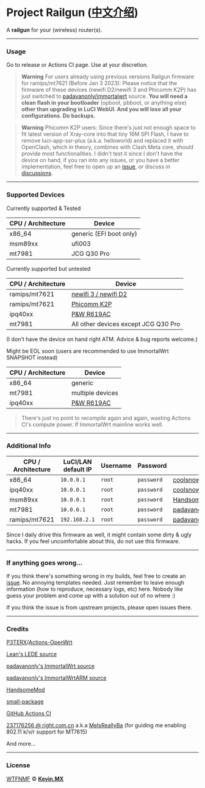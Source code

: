 # Project Railgun ([中文介绍](README_zh.md))

A **railgun** for your (wireless) router(s).

***

### Usage

Go to release or Actions CI page. Use at your discretion.


> **Warning**
> For users already using previous versions Railgun firmware for ramips/mt7621 (Before Jan 3 2023):
> Please notice that the firmware of these devices (newifi D2/newifi 3 and Phicomm K2P) has just switched to [padavanonly/immortalwrt](https://github.com/padavanonly/immortalwrt) source. **You will need a clean flash in your bootloader** (opboot, pbboot, or anything else) **other than upgrading in LuCI WebUI. And you will lose all your configurations. Do backups.**

> **Warning** 
> Phicomm K2P users: Since there's just not enough space to fit latest version of Xray-core into that tiny 16M SPI Flash, I have to remove luci-app-ssr-plus (a.k.a. helloworld) and replaced it with OpenClash, which in theory, combines with Clash.Meta core, should provide most functionalities. I didn't test it since I don't have the device on hand, if you ran into any issues, or you have a better implementation, feel free to open up an [issue](https://github.com/KevinMX/Railgun/issues), or discuss in [discussions](https://github.com/KevinMX/Railgun/discussions).

***

### Supported Devices

Currently supported & Tested

| CPU / Architecture | Device                  |
|--------------------|-------------------------|
| x86_64             | generic (EFI boot only) |
| msm89xx            | ufi003                  |
| mt7981             | JCG Q30 Pro             |

Currently supported but untested

| CPU / Architecture | Device                                                           |
|--------------------|------------------------------------------------------------------|
| ramips/mt7621      | [newifi 3 / newifi D2](https://openwrt.org/toh/lenovo/newifi_d2) |
| ramips/mt7621      | [Phicomm K2P](https://openwrt.org/toh/phicomm/k2p_ke2p)          |
| ipq40xx            | [P&W R619AC](https://openwrt.org/toh/p_w/r619ac)                 |
| mt7981             | All other devices except JCG Q30 Pro                             |

(I don't have the device on hand right ATM. Advice & bug reports welcome.)

Might be EOL soon (users are recommended to use ImmortalWrt SNAPSHOT instead)

| CPU / Architecture    | Device                                                                    |
|---------------|---------------------------------------------------------------------------|
| x86_64     | generic|
|mt7981|multiple devices|
|ipq40xx|[P&W R619AC](https://openwrt.org/toh/p_w/r619ac)|

> There's just no point to recompile again and again, wasting Actions CI's compute power. If ImmortalWrt mainline works well.
***

### Additional Info

| CPU / Architecture | LuCI/LAN default IP | Username | Password   | Source Repo                                                                 |
|--------------------|---------------------|----------|------------|-----------------------------------------------------------------------------|
| x86_64             | `10.0.0.1`          | `root`   | `password` | [coolsnowwolf/lede](https://github.com/coolsnowwolf/lede)                   |
| ipq40xx            | `10.0.0.1`          | `root`   | `password` | [coolsnowwolf/lede](https://github.com/coolsnowwolf/lede)                   |
| msm89xx            | `10.0.0.1`          | `root`   | `password` | [HandsomeMod/HandsomeMod](https://github.com/HandsomeMod/HandsomeMod)       |
| mt7981             | `10.0.0.1`          | `root`   | `password` | [padavanonly/immortalwrtARM](https://github.com/padavanonly/immortalwrtARM) |
| ramips/mt7621      | `192.168.2.1`       | `root`   | `password` | [padavanonly/immortalwrt](https://github.com/padavanonly/immortalwrt)       |

Since I daily drive this firmware as well, it might contain some dirty & ugly hacks. If you feel uncomfortable about this, do not use this firmware.

***

### If anything goes wrong...

If you think there's something wrong in my builds, feel free to create an [issue](https://github.com/KevinMX/Railgun/issues/new/choose). No annoying templates needed. Just remember to leave enough information (how to reproduce, necessary logs, etc) here. Nobody like guess your problem and come up with a solution out of no where :)

If you think the issue is from upstream projects, please open issues there.

***

### Credits

[P3TERX](https://p3terx.com)/[Actions-OpenWrt](https://github.com/P3TERX/Actions-OpenWrt)

[Lean's LEDE source](https://github.com/coolsnowwolf/lede)

[padavanonly's ImmortalWrt source](https://github.com/padavanonly/immortalwrt)

[padavanonly's ImmortalWrtARM source](https://github.com/padavanonly/immortalwrtARM)

[HandsomeMod](https://github.com/HandsomeMod/HandsomeMod)

[small-package](https://github.com/kenzok8/small-package)

[GitHub Actions CI](https://github.com/features/actions)

[237176256 @ right.com.cn](https://www.right.com.cn/forum/space-uid-364126.html) a.k.a [MeIsReallyBa](https://github.com/MeIsReallyBa) (for guiding me enabling 802.11 k/v/r support for MT7615)

And more...

***

### License

[WTFNMF](https://github.com/adversary-org/wtfnmf) © [**Kevin.MX**](https://mary.kevinmx.top)
